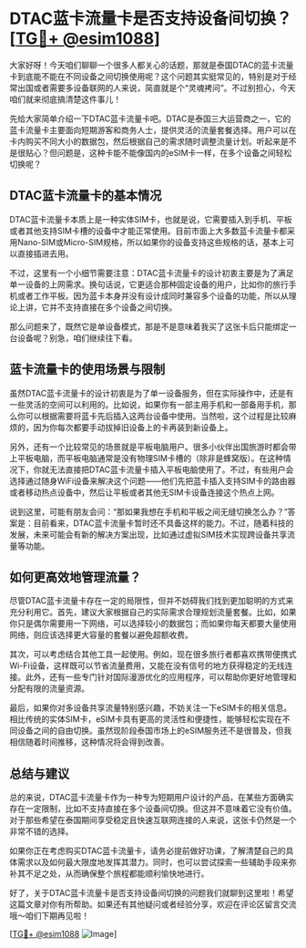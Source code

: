 # DTAC蓝卡流量卡是否支持设备间切换？[[TG💪+ @esim1088](https://t.me/s/esim1088)]

大家好呀！今天咱们聊聊一个很多人都关心的话题，那就是泰国DTAC的蓝卡流量卡到底能不能在不同设备之间切换使用呢？这个问题其实挺常见的，特别是对于经常出国或者需要多设备联网的人来说，简直就是个“灵魂拷问”。不过别担心，今天咱们就来彻底搞清楚这件事儿！

先给大家简单介绍一下DTAC蓝卡流量卡吧。DTAC是泰国三大运营商之一，它的蓝卡流量卡主要面向短期游客和商务人士，提供灵活的流量套餐选择。用户可以在卡内购买不同大小的数据包，然后根据自己的需求随时调整流量计划。听起来是不是很贴心？但问题是，这种卡能不能像国内的eSIM卡一样，在多个设备之间轻松切换呢？

## DTAC蓝卡流量卡的基本情况

DTAC蓝卡流量卡本质上是一种实体SIM卡，也就是说，它需要插入到手机、平板或者其他支持SIM卡槽的设备中才能正常使用。目前市面上大多数蓝卡流量卡都采用Nano-SIM或Micro-SIM规格，所以如果你的设备支持这些规格的话，基本上可以直接插进去用。

不过，这里有一个小细节需要注意：DTAC蓝卡流量卡的设计初衷主要是为了满足单一设备的上网需求。换句话说，它更适合那种固定设备的用户，比如你的旅行手机或者工作平板。因为蓝卡本身并没有设计成同时兼容多个设备的功能，所以从理论上讲，它并不支持直接在多个设备之间切换。

那么问题来了，既然它是单设备模式，那是不是意味着我买了这张卡后只能绑定一台设备呢？别急，咱们继续往下看。

## 蓝卡流量卡的使用场景与限制

虽然DTAC蓝卡流量卡的设计初衷是为了单一设备服务，但在实际操作中，还是有一些灵活的空间可以利用的。比如说，如果你有一部主用手机和一部备用手机，那么你可以根据需要将蓝卡先后插入这两台设备中使用。当然啦，这个过程是比较麻烦的，因为你每次都要手动拔掉旧设备上的卡再装到新设备上。

另外，还有一个比较常见的场景就是平板电脑用户。很多小伙伴出国旅游时都会带上平板电脑，而平板电脑通常是没有物理SIM卡槽的（除非是蜂窝版）。在这种情况下，你就无法直接把DTAC蓝卡流量卡插入平板电脑使用了。不过，有些用户会选择通过随身WiFi设备来解决这个问题——他们先把蓝卡插入支持SIM卡的路由器或者移动热点设备中，然后让平板或者其他无SIM卡设备连接这个热点上网。

说到这里，可能有朋友会问：“那如果我想在手机和平板之间无缝切换怎么办？”答案是：目前看来，DTAC蓝卡流量卡暂时还不具备这样的能力。不过，随着科技的发展，未来可能会有新的解决方案出现，比如通过虚拟SIM技术实现跨设备共享流量等功能。

## 如何更高效地管理流量？

尽管DTAC蓝卡流量卡存在一定的局限性，但并不妨碍我们找到更加聪明的方式来充分利用它。首先，建议大家根据自己的实际需求合理规划流量套餐。比如，如果你只是偶尔需要用一下网络，可以选择较小的数据包；而如果你每天都要大量使用网络，则应该选择更大容量的套餐以避免超额收费。

其次，可以考虑结合其他工具一起使用。例如，现在很多旅行者都喜欢携带便携式Wi-Fi设备，这样既可以节省流量费用，又能在没有信号的地方获得稳定的无线连接。此外，还有一些专门针对国际漫游优化的应用程序，可以帮助你更好地管理和分配有限的流量资源。

最后，如果你对多设备共享流量特别感兴趣，不妨关注一下eSIM卡的相关信息。相比传统的实体SIM卡，eSIM卡具有更高的灵活性和便捷性，能够轻松实现在不同设备之间的自由切换。虽然现阶段泰国市场上的eSIM服务还不是很普及，但我相信随着时间推移，这种情况将会得到改善。

## 总结与建议

总的来说，DTAC蓝卡流量卡作为一种专为短期用户设计的产品，在某些方面确实存在一定限制，比如不支持直接在多个设备间切换。但这并不意味着它没有价值。对于那些希望在泰国期间享受稳定且快速互联网连接的人来说，这张卡仍然是一个非常不错的选择。

如果你正在考虑购买DTAC蓝卡流量卡，请务必提前做好功课，了解清楚自己的具体需求以及如何最大限度地发挥其潜力。同时，也可以尝试探索一些辅助手段来弥补其不足之处，从而确保整个旅程都能顺利愉快地进行。

好了，关于DTAC蓝卡流量卡是否支持设备间切换的问题我们就聊到这里啦！希望这篇文章对你有所帮助。如果还有其他疑问或者经验分享，欢迎在评论区留言交流哦～咱们下期再见啦！

[[TG💪+ @esim1088](https://t.me/s/esim1088) ![Image](https://i.postimg.cc/4NQfJmqS/Snipaste-2025-05-13-00-14-12.png)]